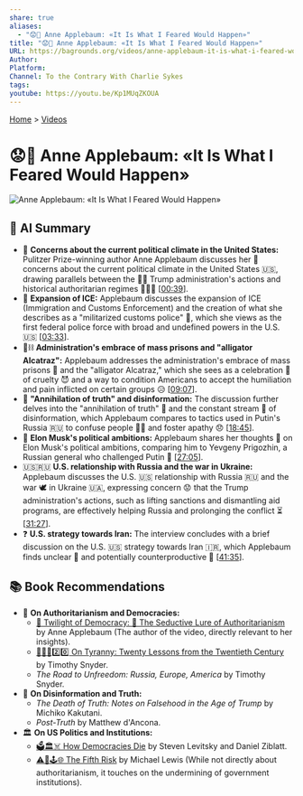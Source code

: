 ```yaml
---
share: true
aliases:
  - "😟🔮 Anne Applebaum: «It Is What I Feared Would Happen»"
title: "😟🔮 Anne Applebaum: «It Is What I Feared Would Happen»"
URL: https://bagrounds.org/videos/anne-applebaum-it-is-what-i-feared-would-happen
Author: 
Platform: 
Channel: To the Contrary With Charlie Sykes
tags: 
youtube: https://youtu.be/Kp1MUqZKOUA
---
```

[Home](../index.md) > [Videos](./index.md)  
# 😟🔮 Anne Applebaum: «It Is What I Feared Would Happen»  
![Anne Applebaum: «It Is What I Feared Would Happen»](https://youtu.be/Kp1MUqZKOUA)  
  
## 🤖 AI Summary  
* 🚨 **Concerns about the current political climate in the United States:** Pulitzer Prize-winning author Anne Applebaum discusses her 😬 concerns about the current political climate in the United States 🇺🇸, drawing parallels between the 👨‍⚖️ Trump administration's actions and historical authoritarian regimes 👑🚫📜 \[[00:39](http://www.youtube.com/watch?v=Kp1MUqZKOUA&t=39)\].  
* 🛂 **Expansion of ICE:** Applebaum discusses the expansion of ICE (Immigration and Customs Enforcement) and the creation of what she describes as a "militarized customs police" 👮, which she views as the first federal police force with broad and undefined powers in the U.S. 🇺🇸 \[[03:33](http://www.youtube.com/watch?v=Kp1MUqZKOUA&t=213)\].  
* 🐊⛓️ **Administration's embrace of mass prisons and "alligator Alcatraz":** Applebaum addresses the administration's embrace of mass prisons 🏢 and the "alligator Alcatraz," which she sees as a celebration 🎉 of cruelty 😈 and a way to condition Americans to accept the humiliation and pain inflicted on certain groups 😥 \[[09:07](http://www.youtube.com/watch?v=Kp1MUqZKOUA&t=547)\].  
* 🤥 **"Annihilation of truth" and disinformation:** The discussion further delves into the "annihilation of truth" 🚫 and the constant stream 🌊 of disinformation, which Applebaum compares to tactics used in Putin's Russia 🇷🇺 to confuse people 😵‍💫 and foster apathy 😞 \[[18:45](http://www.youtube.com/watch?v=Kp1MUqZKOUA&t=1125)\].  
* 🚀 **Elon Musk's political ambitions:** Applebaum shares her thoughts 💭 on Elon Musk's political ambitions, comparing him to Yevgeny Prigozhin, a Russian general who challenged Putin 🤼 \[[27:05](http://www.youtube.com/watch?v=Kp1MUqZKOUA&t=1625)\].  
* 🇺🇸🇷🇺 **U.S. relationship with Russia and the war in Ukraine:** Applebaum discusses the U.S. 🇺🇸 relationship with Russia 🇷🇺 and the war 🕊️ in Ukraine 🇺🇦, expressing concern 😟 that the Trump administration's actions, such as lifting sanctions and dismantling aid programs, are effectively helping Russia and prolonging the conflict ⏳ \[[31:27](http://www.youtube.com/watch?v=Kp1MUqZKOUA&t=1887)\].  
* ❓ **U.S. strategy towards Iran:** The interview concludes with a brief discussion on the U.S. 🇺🇸 strategy towards Iran 🇮🇷, which Applebaum finds unclear 🤔 and potentially counterproductive 🤕 \[[41:35](http://www.youtube.com/watch?v=Kp1MUqZKOUA&t=2495)\].  
  
## 📚 Book Recommendations  
* 📖 **On Authoritarianism and Democracies:**  
    * [🥀 Twilight of Democracy: 🐍 The Seductive Lure of Authoritarianism](../books/twilight-of-democracy.md) by Anne Applebaum (The author of the video, directly relevant to her insights).  
    * [👑🚫📜2️⃣0️⃣ On Tyranny: Twenty Lessons from the Twentieth Century](../books/on-tyranny.md) by Timothy Snyder.  
    * *The Road to Unfreedom: Russia, Europe, America* by Timothy Snyder.  
* 📰 **On Disinformation and Truth:**  
    * *The Death of Truth: Notes on Falsehood in the Age of Trump* by Michiko Kakutani.  
    * *Post-Truth* by Matthew d'Ancona.  
* 🏛️ **On US Politics and Institutions:**  
    * [🗳️🏛️☠️ How Democracies Die](../books/how-democracies-die.md) by Steven Levitsky and Daniel Ziblatt.  
    * [⚠️🥴🕹️🌐 The Fifth Risk](../books/the-fifth-risk.md) by Michael Lewis (While not directly about authoritarianism, it touches on the undermining of government institutions).
